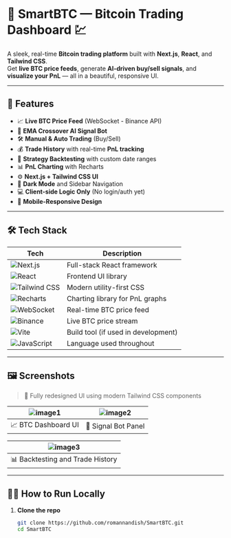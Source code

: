 # 🚀 SmartBTC — Bitcoin Trading Dashboard 💹

A sleek, real-time **Bitcoin trading platform** built with **Next.js**, **React**, and **Tailwind CSS**.  
Get **live BTC price feeds**, generate **AI-driven buy/sell signals**, and **visualize your PnL** — all in a beautiful, responsive UI.

---

## 🌟 Features

- 📈 **Live BTC Price Feed** (WebSocket - Binance API)
- 🤖 **EMA Crossover AI Signal Bot**
- 🛠️ **Manual & Auto Trading** (Buy/Sell)
- 💰 **Trade History** with real-time **PnL tracking**
- 📅 **Strategy Backtesting** with custom date ranges
- 📊 **PnL Charting** with Recharts
- ⚙️ **Next.js + Tailwind CSS UI**
- 🌙 **Dark Mode** and Sidebar Navigation
- 💻 **Client-side Logic Only** (No login/auth yet)
- 📱 **Mobile-Responsive Design**

---

## 🛠️ Tech Stack

| Tech | Description |
|------|-------------|
| ![Next.js](https://img.shields.io/badge/Next.js-000000?logo=nextdotjs&logoColor=white) | Full-stack React framework |
| ![React](https://img.shields.io/badge/React-61DAFB?logo=react&logoColor=black) | Frontend UI library |
| ![Tailwind CSS](https://img.shields.io/badge/Tailwind_CSS-38B2AC?logo=tailwind-css&logoColor=white) | Modern utility-first CSS |
| ![Recharts](https://img.shields.io/badge/Recharts-888888?logo=recharts&logoColor=white) | Charting library for PnL graphs |
| ![WebSocket](https://img.shields.io/badge/WebSocket-008080?logo=websocket&logoColor=white) | Real-time BTC price feed |
| ![Binance](https://img.shields.io/badge/Binance_API-F3BA2F?logo=binance&logoColor=black) | Live BTC price stream |
| ![Vite](https://img.shields.io/badge/Vite-646CFF?logo=vite&logoColor=white) | Build tool (if used in development) |
| ![JavaScript](https://img.shields.io/badge/JavaScript-F7DF1E?logo=javascript&logoColor=black) | Language used throughout |

---

## 🖼️ Screenshots

> 💄 Fully redesigned UI using modern Tailwind CSS components

| ![image1](./public/screenshots/image.png) | ![image2](./public/screenshots/image2.png) |
|:--:|:--:|
| 📈 BTC Dashboard UI | 💬 Signal Bot Panel |

| ![image3](./public/screenshots/image3.png) |
|:--:|
| 📊 Backtesting and Trade History |

---

## 🧑‍💻 How to Run Locally

1. **Clone the repo**
   ```bash
   git clone https://github.com/romannandish/SmartBTC.git
   cd SmartBTC

